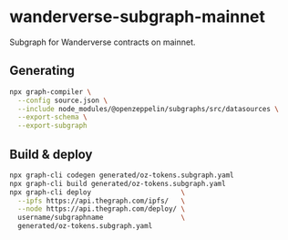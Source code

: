 # wanderverse-subgraph-mainnet
Subgraph for Wanderverse contracts on mainnet.

## Generating
```sh
npx graph-compiler \
  --config source.json \
  --include node_modules/@openzeppelin/subgraphs/src/datasources \
  --export-schema \
  --export-subgraph
  ```

## Build & deploy
```sh
npx graph-cli codegen generated/oz-tokens.subgraph.yaml
npx graph-cli build generated/oz-tokens.subgraph.yaml
npx graph-cli deploy                      \
  --ipfs https://api.thegraph.com/ipfs/   \
  --node https://api.thegraph.com/deploy/ \
  username/subgraphname                   \
  generated/oz-tokens.subgraph.yaml
```
